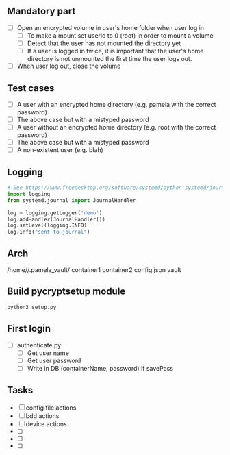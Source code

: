 ## Mandatory part

- [ ] Open an encrypted volume in user's home folder when user log in
	- [ ] To make a mount set userid to 0 (root) in order to mount a volume
	- [ ] Detect that the user has not mounted the directory yet
	- [ ] If a user is logged in twice, it is important that the user's home directory is not unmounted the first time the user logs out.
- [ ] When user log out, close the volume

## Test cases

- [ ] A user with an encrypted home directory (e.g. pamela with the correct password)
- [ ] The above case but with a mistyped password
- [ ] A user without an encrypted home directory (e.g. root with the correct password)
- [ ] The above case but with a mistyped password
- [ ] A non-existent user (e.g. blah)

## Logging

```python
# See https://www.freedesktop.org/software/systemd/python-systemd/journal.html
import logging
from systemd.journal import JournalHandler

log = logging.getLogger('demo')
log.addHandler(JournalHandler())
log.setLevel(logging.INFO)
log.info("sent to journal")
```

## Arch

/home/<user>/.pamela_vault/
	container1
	container2
	config.json
	vault

## Build pycryptsetup module

```bash
python3 setup.py
```

## First login

- [ ] authenticate.py
	- [ ] Get user name
	- [ ] Get user password
	- [ ] Write in DB (containerName, password) if savePass

## Tasks

- [ ] config file actions
- [ ] bdd actions
- [ ] device actions
- [ ] 
- [ ] 
- [ ] 

